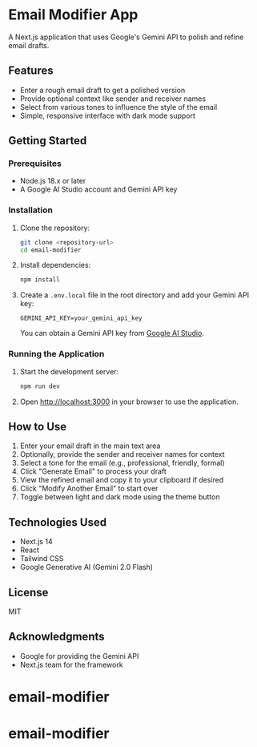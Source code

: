 # Email Modifier App

A Next.js application that uses Google's Gemini API to polish and refine email drafts.

## Features

- Enter a rough email draft to get a polished version
- Provide optional context like sender and receiver names
- Select from various tones to influence the style of the email
- Simple, responsive interface with dark mode support

## Getting Started

### Prerequisites

- Node.js 18.x or later
- A Google AI Studio account and Gemini API key

### Installation

1. Clone the repository:

   ```bash
   git clone <repository-url>
   cd email-modifier
   ```

2. Install dependencies:

   ```bash
   npm install
   ```

3. Create a `.env.local` file in the root directory and add your Gemini API key:

   ```
   GEMINI_API_KEY=your_gemini_api_key
   ```

   You can obtain a Gemini API key from [Google AI Studio](https://makersuite.google.com/).

### Running the Application

1. Start the development server:

   ```bash
   npm run dev
   ```

2. Open [http://localhost:3000](http://localhost:3000) in your browser to use the application.

## How to Use

1. Enter your email draft in the main text area
2. Optionally, provide the sender and receiver names for context
3. Select a tone for the email (e.g., professional, friendly, formal)
4. Click "Generate Email" to process your draft
5. View the refined email and copy it to your clipboard if desired
6. Click "Modify Another Email" to start over
7. Toggle between light and dark mode using the theme button

## Technologies Used

- Next.js 14
- React
- Tailwind CSS
- Google Generative AI (Gemini 2.0 Flash)

## License

MIT

## Acknowledgments

- Google for providing the Gemini API
- Next.js team for the framework
# email-modifier
# email-modifier

